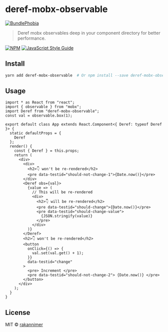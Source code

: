 # deref-mobx-observable

[![BundlePhobia][bundlephobia-badge]][bundlephobia-href]

> Deref mobx observables deep in your component directory for better performance.

[![NPM](https://img.shields.io/npm/v/deref-mobx-observable.svg)](https://www.npmjs.com/package/deref-mobx-observable) [![JavaScript Style Guide](https://img.shields.io/badge/code_style-standard-brightgreen.svg)](https://standardjs.com)

## Install

```bash
yarn add deref-mobx-observable  # Or npm install --save deref-mobx-observable
```

## Usage

```tsx
import * as React from "react";
import { observable } from "mobx";
import Deref from "deref-mobx-observable";
const val = observable.box(1);

export default class App extends React.Component<{ Deref: typeof Deref }> {
  static defaultProps = {
    Deref
  };
  render() {
    const { Deref } = this.props;
    return (
      <div>
        <div>
          <h2>👇 won't be re-rendered</h2>
          <pre data-testid="should-not-change-1">{Date.now()}</pre>
        </div>
        <Deref obs={val}>
          {value => (
            // This will be re-rendered
            <div>
              <h2>👇 will be re-rendered</h2>
              <pre data-testid="should-change">{Date.now()}</pre>
              <pre data-testid="should-change-value">
                {JSON.stringify(value)}
              </pre>
            </div>
          )}
        </Deref>
        <h2>👇 won't be re-rendered</h2>
        <button
          onClick={() => {
            val.set(val.get() + 1);
          }}
          data-testid="change"
        >
          <pre> Increment </pre>
          <pre data-testid="should-not-change-2"> {Date.now()} </pre>
        </button>
      </div>
    );
  }
}
```

## License

MIT © [rakannimer](https://github.com/rakannimer)

[bundlephobia-badge]: https://img.shields.io/bundlephobia/minzip/deref-mobx-observable.svg
[bundlephobia-href]: https://bundlephobia.com/result?p=deref-mobx-observable
